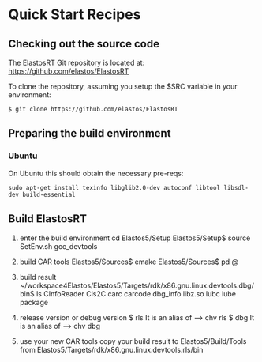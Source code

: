 # Quick Start Recipes

## Checking out the source code

The ElastosRT Git repository is located
at: https://github.com/elastos/ElastosRT

To clone the repository, assuming you setup the $SRC variable
in your environment:
```shell
$ git clone https://github.com/elastos/ElastosRT
```

## Preparing the build environment

### Ubuntu

On Ubuntu this should obtain the necessary pre-reqs:
```
sudo apt-get install texinfo libglib2.0-dev autoconf libtool libsdl-dev build-essential
```

## Build ElastosRT

1. enter the build environment
cd Elastos5/Setup
Elastos5/Setup$ source SetEnv.sh gcc_devtools

2. build CAR tools
Elastos5/Sources$ emake
Elastos5/Sources$ pd @

3. build result
~/workspace4Elastos/Elastos5/Targets/rdk/x86.gnu.linux.devtools.dbg/bin$ ls
CInfoReader  Cls2C  carc  carcode  dbg_info  libz.so  lubc  lube  package

4. release version or debug version
$ rls
It is an alias of  --> chv rls
$ dbg
It is an alias of  --> chv dbg

5. use your new CAR tools
copy your build result to Elastos5/Build/Tools
from Elastos5/Targets/rdk/x86.gnu.linux.devtools.rls/bin
